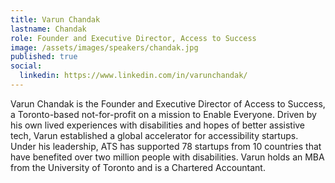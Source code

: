 ```yaml
---
title: Varun Chandak
lastname: Chandak
role: Founder and Executive Director, Access to Success
image: /assets/images/speakers/chandak.jpg
published: true
social:
  linkedin: https://www.linkedin.com/in/varunchandak/
---
```

Varun Chandak is the Founder and Executive Director of Access to Success, a Toronto-based not-for-profit on a mission to Enable Everyone. Driven by his own lived experiences with disabilities and hopes of better assistive tech, Varun established a global accelerator for accessibility startups. Under his leadership, ATS has supported 78 startups from 10 countries that have benefited over two million people with disabilities. Varun holds an MBA from the University of Toronto and is a Chartered Accountant.